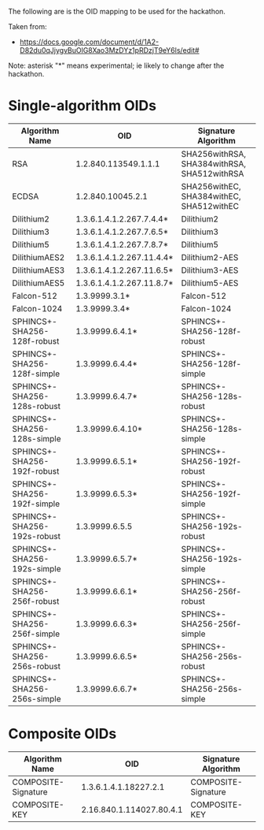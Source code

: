 The following are is the OID mapping to be used for the hackathon.

Taken from: 
* https://docs.google.com/document/d/1A2-D82du0qJjygvBuOlG8Xao3MzDYz1pRDzjT9eY6ls/edit#

Note: asterisk "*" means experimental; ie likely to change after the hackathon.


 # Single-algorithm OIDs


| Algorithm Name | OID | Signature Algorithm |
| ----------- | ----------- | ----------- |
| RSA | 1.2.840.113549.1.1.1 | SHA256withRSA, SHA384withRSA, SHA512withRSA |
| ECDSA |  1.2.840.10045.2.1 | SHA256withEC, SHA384withEC, SHA512withEC |
| Dilithium2 | 1.3.6.1.4.1.2.267.7.4.4* | Dilithium2 |
| Dilithium3 | 1.3.6.1.4.1.2.267.7.6.5* | Dilithium3 |
| Dilithium5 | 1.3.6.1.4.1.2.267.7.8.7* | Dilithium5 |
| DilithiumAES2 | 1.3.6.1.4.1.2.267.11.4.4* | Dilithium2-AES |
| DilithiumAES3 | 1.3.6.1.4.1.2.267.11.6.5* | Dilithium3-AES |
| DilithiumAES5 | 1.3.6.1.4.1.2.267.11.8.7* | Dilithium5-AES |
| Falcon-512 | 1.3.9999.3.1* | Falcon-512 |
| Falcon-1024 | 1.3.9999.3.4* | Falcon-1024 |
| SPHINCS+-SHA256-128f-robust | 1.3.9999.6.4.1* | SPHINCS+-SHA256-128f-robust |
| SPHINCS+-SHA256-128f-simple | 1.3.9999.6.4.4* | SPHINCS+-SHA256-128f-simple |
| SPHINCS+-SHA256-128s-robust | 1.3.9999.6.4.7* | SPHINCS+-SHA256-128s-robust |
| SPHINCS+-SHA256-128s-simple | 1.3.9999.6.4.10* | SPHINCS+-SHA256-128s-simple |
| SPHINCS+-SHA256-192f-robust | 1.3.9999.6.5.1* | SPHINCS+-SHA256-192f-robust |
| SPHINCS+-SHA256-192f-simple | 1.3.9999.6.5.3* | SPHINCS+-SHA256-192f-simple |
| SPHINCS+-SHA256-192s-robust | 1.3.9999.6.5.5 | SPHINCS+-SHA256-192s-robust |
| SPHINCS+-SHA256-192s-simple | 1.3.9999.6.5.7* | SPHINCS+-SHA256-192s-simple |
| SPHINCS+-SHA256-256f-robust | 1.3.9999.6.6.1* | SPHINCS+-SHA256-256f-robust |
| SPHINCS+-SHA256-256f-simple | 1.3.9999.6.6.3* | SPHINCS+-SHA256-256f-simple |
| SPHINCS+-SHA256-256s-robust | 1.3.9999.6.6.5* | SPHINCS+-SHA256-256s-robust |
| SPHINCS+-SHA256-256s-simple | 1.3.9999.6.6.7* | SPHINCS+-SHA256-256s-simple |


# Composite OIDs

| Algorithm Name | OID | Signature Algorithm |
| ----------- | ----------- | ----------- |
| COMPOSITE-Signature | 1.3.6.1.4.1.18227.2.1 | COMPOSITE-Signature |
| COMPOSITE-KEY | 2.16.840.1.114027.80.4.1 | COMPOSITE-KEY |

